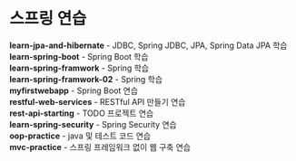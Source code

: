 # 스프링 연습

**learn-jpa-and-hibernate** - JDBC, Spring JDBC, JPA, Spring Data JPA 학습
<br>
**learn-spring-boot** - Spring Boot 학습
<br>
**learn-spring-framwork** - Spring 학습
<br>
**learn-spring-framwork-02** - Spring 학습
<br>
**myfirstwebapp** - Spring Boot 연습
<br>
**restful-web-services** - RESTful API 만들기 연습
<br>
**rest-api-starting** - TODO 프로젝트 연습
<br>
**learn-spring-security** - Spring Security 연습
<br>
**oop-practice** - java 및 테스트 코드 연습
<br>
**mvc-practice** - 스프링 프레임워크 없이 웹 구축 연습

